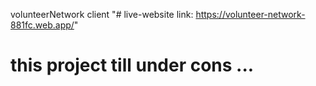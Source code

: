 volunteerNetwork client
"# live-website link: https://volunteer-network-881fc.web.app/"
# this project till under cons ...
